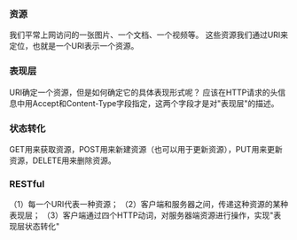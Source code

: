 
### 资源
我们平常上网访问的一张图片、一个文档、一个视频等。
这些资源我们通过URI来定位，也就是一个URI表示一个资源。



### 表现层
URI确定一个资源，但是如何确定它的具体表现形式呢？
应该在HTTP请求的头信息中用Accept和Content-Type字段指定，这两个字段才是对"表现层"的描述。


### 状态转化
GET用来获取资源，POST用来新建资源（也可以用于更新资源），PUT用来更新资源，DELETE用来删除资源。


### RESTful
（1）每一个URI代表一种资源；
（2）客户端和服务器之间，传递这种资源的某种表现层；
（3）客户端通过四个HTTP动词，对服务器端资源进行操作，实现"表现层状态转化"




